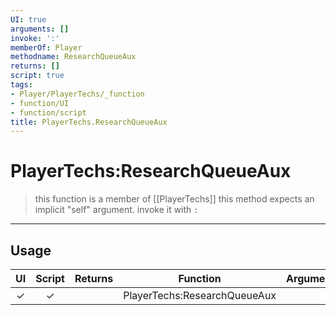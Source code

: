 ```yaml
---
UI: true
arguments: []
invoke: ':'
memberOf: Player
methodname: ResearchQueueAux
returns: []
script: true
tags:
- Player/PlayerTechs/_function
- function/UI
- function/script
title: PlayerTechs.ResearchQueueAux
---
```

# PlayerTechs:ResearchQueueAux
> this function is a member of [[PlayerTechs]]
> this method expects an implicit "self" argument. invoke it with `:`
-----
## Usage
|  UI | Script | Returns | Function | Arguments |
|:---:|:------:|-------:|:--------:|:---------|
|✓|✓||PlayerTechs:ResearchQueueAux||
